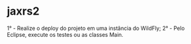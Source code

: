 jaxrs2
======
1° - Realize o deploy do projeto em uma instância do WildFly;
2° - Pelo Eclipse, execute os testes ou as classes Main.